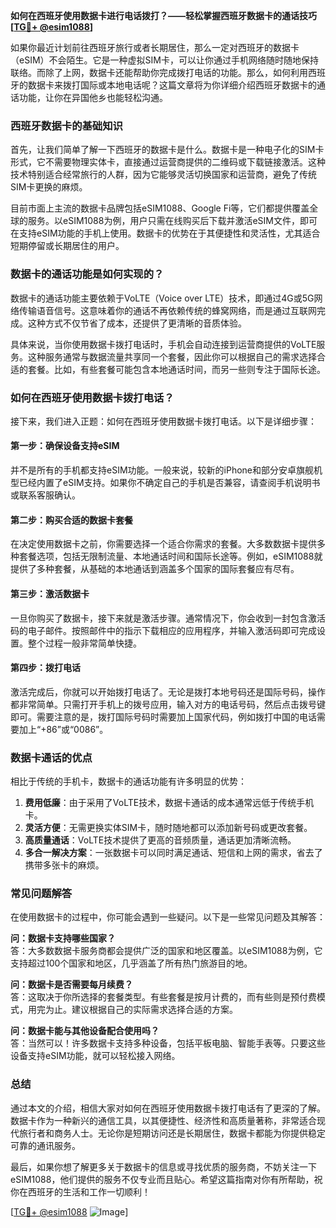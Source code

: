 **如何在西班牙使用数据卡进行电话拨打？——轻松掌握西班牙数据卡的通话技巧[[TG💪+ @esim1088](https://t.me/s/esim1088)]**

如果你最近计划前往西班牙旅行或者长期居住，那么一定对西班牙的数据卡（eSIM）不会陌生。它是一种虚拟SIM卡，可以让你通过手机网络随时随地保持联络。而除了上网，数据卡还能帮助你完成拨打电话的功能。那么，如何利用西班牙的数据卡来拨打国际或本地电话呢？这篇文章将为你详细介绍西班牙数据卡的通话功能，让你在异国他乡也能轻松沟通。

### 西班牙数据卡的基础知识

首先，让我们简单了解一下西班牙的数据卡是什么。数据卡是一种电子化的SIM卡形式，它不需要物理实体卡，直接通过运营商提供的二维码或下载链接激活。这种技术特别适合经常旅行的人群，因为它能够灵活切换国家和运营商，避免了传统SIM卡更换的麻烦。

目前市面上主流的数据卡品牌包括eSIM1088、Google Fi等，它们都提供覆盖全球的服务。以eSIM1088为例，用户只需在线购买后下载并激活eSIM文件，即可在支持eSIM功能的手机上使用。数据卡的优势在于其便捷性和灵活性，尤其适合短期停留或长期居住的用户。

### 数据卡的通话功能是如何实现的？

数据卡的通话功能主要依赖于VoLTE（Voice over LTE）技术，即通过4G或5G网络传输语音信号。这意味着你的通话不再依赖传统的蜂窝网络，而是通过互联网完成。这种方式不仅节省了成本，还提供了更清晰的音质体验。

具体来说，当你使用数据卡拨打电话时，手机会自动连接到运营商提供的VoLTE服务。这种服务通常与数据流量共享同一个套餐，因此你可以根据自己的需求选择合适的套餐。比如，有些套餐可能包含本地通话时间，而另一些则专注于国际长途。

### 如何在西班牙使用数据卡拨打电话？

接下来，我们进入正题：如何在西班牙使用数据卡拨打电话。以下是详细步骤：

#### 第一步：确保设备支持eSIM

并不是所有的手机都支持eSIM功能。一般来说，较新的iPhone和部分安卓旗舰机型已经内置了eSIM支持。如果你不确定自己的手机是否兼容，请查阅手机说明书或联系客服确认。

#### 第二步：购买合适的数据卡套餐

在决定使用数据卡之前，你需要选择一个适合你需求的套餐。大多数数据卡提供多种套餐选项，包括无限制流量、本地通话时间和国际长途等。例如，eSIM1088就提供了多种套餐，从基础的本地通话到涵盖多个国家的国际套餐应有尽有。

#### 第三步：激活数据卡

一旦你购买了数据卡，接下来就是激活步骤。通常情况下，你会收到一封包含激活码的电子邮件。按照邮件中的指示下载相应的应用程序，并输入激活码即可完成设置。整个过程一般非常简单快捷。

#### 第四步：拨打电话

激活完成后，你就可以开始拨打电话了。无论是拨打本地号码还是国际号码，操作都非常简单。只需打开手机上的拨号应用，输入对方的电话号码，然后点击拨号键即可。需要注意的是，拨打国际号码时需要加上国家代码，例如拨打中国的电话需要加上“+86”或“0086”。

### 数据卡通话的优点

相比于传统的手机卡，数据卡的通话功能有许多明显的优势：

1. **费用低廉**：由于采用了VoLTE技术，数据卡通话的成本通常远低于传统手机卡。
2. **灵活方便**：无需更换实体SIM卡，随时随地都可以添加新号码或更改套餐。
3. **高质量通话**：VoLTE技术提供了更高的音频质量，通话更加清晰流畅。
4. **多合一解决方案**：一张数据卡可以同时满足通话、短信和上网的需求，省去了携带多张卡的麻烦。

### 常见问题解答

在使用数据卡的过程中，你可能会遇到一些疑问。以下是一些常见问题及其解答：

**问：数据卡支持哪些国家？**  
答：大多数数据卡服务商都会提供广泛的国家和地区覆盖。以eSIM1088为例，它支持超过100个国家和地区，几乎涵盖了所有热门旅游目的地。

**问：数据卡是否需要每月续费？**  
答：这取决于你所选择的套餐类型。有些套餐是按月计费的，而有些则是预付费模式，用完为止。建议根据自己的实际需求选择合适的方案。

**问：数据卡能与其他设备配合使用吗？**  
答：当然可以！许多数据卡支持多种设备，包括平板电脑、智能手表等。只要这些设备支持eSIM功能，就可以轻松接入网络。

### 总结

通过本文的介绍，相信大家对如何在西班牙使用数据卡拨打电话有了更深的了解。数据卡作为一种新兴的通信工具，以其便捷性、经济性和高质量著称，非常适合现代旅行者和商务人士。无论你是短期访问还是长期居住，数据卡都能为你提供稳定可靠的通讯服务。

最后，如果你想了解更多关于数据卡的信息或寻找优质的服务商，不妨关注一下eSIM1088，他们提供的服务不仅专业而且贴心。希望这篇指南对你有所帮助，祝你在西班牙的生活和工作一切顺利！

[[TG💪+ @esim1088](https://t.me/s/esim1088) ![Image](https://i.postimg.cc/4NQfJmqS/Snipaste-2025-05-13-00-14-12.png)]